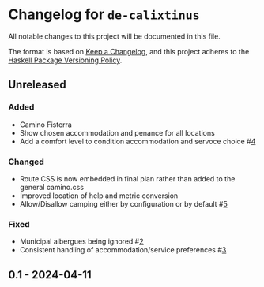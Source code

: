 # Changelog for `de-calixtinus`

All notable changes to this project will be documented in this file.

The format is based on [Keep a Changelog](https://keepachangelog.com/en/1.0.0/),
and this project adheres to the
[Haskell Package Versioning Policy](https://pvp.haskell.org/).

## Unreleased

### Added

* Camino Fisterra
* Show chosen accommodation and penance for all locations
* Add a comfort level to condition accommodation and servoce choice #[4](https://github.com/charvolant/de-calixtinus/issues/4)

### Changed

* Route CSS is now embedded in final plan rather than added to the general camino.css
* Improved location of help and metric conversion
* Allow/Disallow camping either by configuration or by default #[5](https://github.com/charvolant/de-calixtinus/issues/5)

### Fixed

* Municipal albergues being ignored #[2](https://github.com/charvolant/de-calixtinus/issues/2)
* Consistent handling of accommodation/service preferences #[3](https://github.com/charvolant/de-calixtinus/issues/3)

## 0.1 - 2024-04-11

